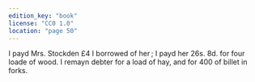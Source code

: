 ```yaml
---
edition_key: "book"
license: "CC0 1.0"
location: "page 50"
---
```

I payd Mrs. Stockden £4 I borrowed of her ; I payd
her 26s. 8d. for four loade of wood. I remayn debter for a load
of hay, and for 400 of billet in forks.
